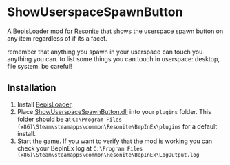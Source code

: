 # ShowUserspaceSpawnButton

A [BepisLoader](https://github.com/ResoniteModding/BepisLoader) mod for [Resonite](https://resonite.com/) that shows the userspace spawn button on any item regardless of if its a facet.

remember that anything you spawn in your userspace can touch you anything you can. to list some things you can touch in userspace: desktop, file system. be careful!

## Installation
1. Install [BepisLoader](https://github.com/ResoniteModding/BepisLoader).
1. Place [ShowUserspaceSpawnButton.dll](https://github.com/eia485/NeosShowUserspaceSpawnButton/releases/latest/download/ShowUserspaceSpawnButton.dll) into your `plugins` folder. This folder should be at `C:\Program Files (x86)\Steam\steamapps\common\Resonite\BepInEx\plugins` for a default install.
1. Start the game. If you want to verify that the mod is working you can check your BepInEx log at `C:\Program Files (x86)\Steam\steamapps\common\Resonite\BepInEx\LogOutput.log`
